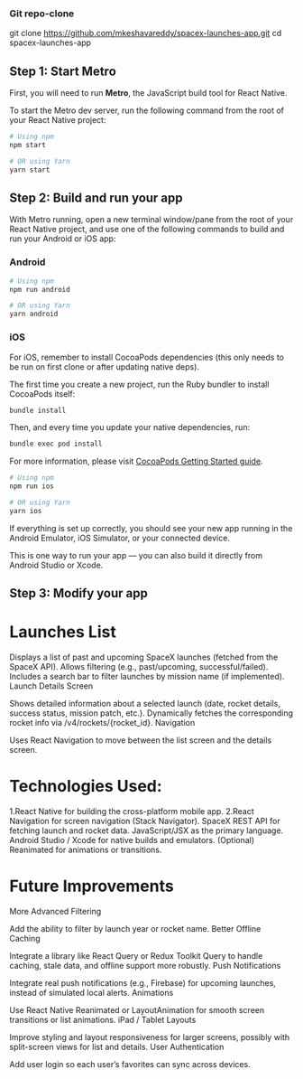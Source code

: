 ### Git repo-clone
git clone https://github.com/mkeshavareddy/spacex-launches-app.git
cd spacex-launches-app


## Step 1: Start Metro

First, you will need to run **Metro**, the JavaScript build tool for React Native.

To start the Metro dev server, run the following command from the root of your React Native project:

```sh
# Using npm
npm start

# OR using Yarn
yarn start
```

## Step 2: Build and run your app

With Metro running, open a new terminal window/pane from the root of your React Native project, and use one of the following commands to build and run your Android or iOS app:

### Android

```sh
# Using npm
npm run android

# OR using Yarn
yarn android
```

### iOS

For iOS, remember to install CocoaPods dependencies (this only needs to be run on first clone or after updating native deps).

The first time you create a new project, run the Ruby bundler to install CocoaPods itself:

```sh
bundle install
```

Then, and every time you update your native dependencies, run:

```sh
bundle exec pod install
```

For more information, please visit [CocoaPods Getting Started guide](https://guides.cocoapods.org/using/getting-started.html).

```sh
# Using npm
npm run ios

# OR using Yarn
yarn ios
```

If everything is set up correctly, you should see your new app running in the Android Emulator, iOS Simulator, or your connected device.

This is one way to run your app — you can also build it directly from Android Studio or Xcode.

## Step 3: Modify your app
# Launches List
Displays a list of past and upcoming SpaceX launches (fetched from the SpaceX API).
Allows filtering (e.g., past/upcoming, successful/failed).
Includes a search bar to filter launches by mission name (if implemented).
Launch Details Screen

Shows detailed information about a selected launch (date, rocket details, success status, mission patch, etc.).
Dynamically fetches the corresponding rocket info via /v4/rockets/{rocket_id}.
Navigation

Uses React Navigation to move between the list screen and the details screen.

# Technologies Used:
1.React Native for building the cross-platform mobile app.
2.React Navigation for screen navigation (Stack Navigator).
SpaceX REST API for fetching launch and rocket data.
JavaScript/JSX as the primary language.
Android Studio / Xcode for native builds and emulators.
(Optional) Reanimated for animations or transitions.

# Future Improvements
More Advanced Filtering

Add the ability to filter by launch year or rocket name.
Better Offline Caching

Integrate a library like React Query or Redux Toolkit Query to handle caching, stale data, and offline support more robustly.
Push Notifications

Integrate real push notifications (e.g., Firebase) for upcoming launches, instead of simulated local alerts.
Animations

Use React Native Reanimated or LayoutAnimation for smooth screen transitions or list animations.
iPad / Tablet Layouts

Improve styling and layout responsiveness for larger screens, possibly with split-screen views for list and details.
User Authentication

Add user login so each user’s favorites can sync across devices.